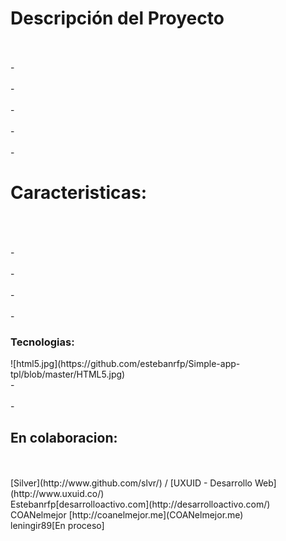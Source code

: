<h1>Descripción del Proyecto</h1><br>
<br>-
<br>
<br>-
<br>
<br>-
<br>
<br>-
<br>
<br>-
<br>
<h1>Caracteristicas:</h1><br>
<br>
<br>-
<br>
<br>-
<br>
<br>-
<br>
<br>-
<br>
<h3>Tecnologias:</h3>
![html5.jpg](https://github.com/estebanrfp/Simple-app-tpl/blob/master/HTML5.jpg)
<br>-
<br>
<br>-
<h2>En colaboracion:</h2><br>
<br>[Silver](http://www.github.com/slvr/)  / [UXUID - Desarrollo Web](http://www.uxuid.co/)
<br>Estebanrfp[desarrolloactivo.com](http://desarrolloactivo.com/)
<br>COANelmejor [http://coanelmejor.me](COANelmejor.me)
<br>leningir89[En proceso]

